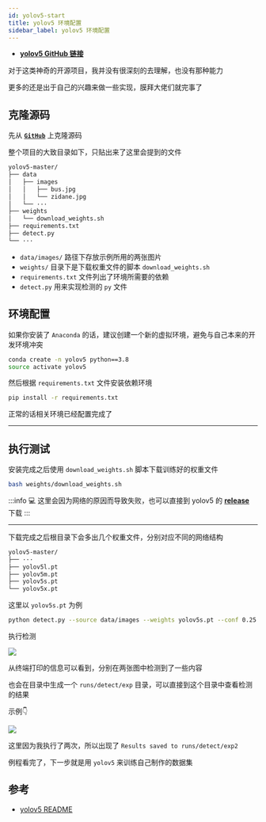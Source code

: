 ```yaml
---
id: yolov5-start
title: yolov5 环境配置
sidebar_label: yolov5 环境配置
---
```


- **[yolov5 GitHub 链接](https://github.com/ultralytics/yolov5)**

对于这类神奇的开源项目，我并没有很深刻的去理解，也没有那种能力

更多的还是出于自己的兴趣来做一些实现，膜拜大佬们就完事了

## 克隆源码

先从 **[`GitHub`](https://github.com/ultralytics/yolov5)** 上克隆源码

整个项目的大致目录如下，只贴出来了这里会提到的文件

``` bash
yolov5-master/
├── data
│   ├── images
│   │   ├── bus.jpg
│   │   └── zidane.jpg
│   └── ···
├── weights
│   └── download_weights.sh
├── requirements.txt
├── detect.py
└── ···
```

- `data/images/` 路径下存放示例所用的两张图片
- `weights/` 目录下是下载权重文件的脚本 `download_weights.sh`
- `requirements.txt` 文件列出了环境所需要的依赖
- `detect.py` 用来实现检测的 `py` 文件

## 环境配置

如果你安装了 `Anaconda` 的话，建议创建一个新的虚拟环境，避免与自己本来的开发环境冲突

``` bash
conda create -n yolov5 python==3.8
source activate yolov5
```

然后根据 `requirements.txt` 文件安装依赖环境

``` bash
pip install -r requirements.txt
```

正常的话相关环境已经配置完成了

---

## 执行测试

安装完成之后使用 `download_weights.sh` 脚本下载训练好的权重文件

``` bash
bash weights/download_weights.sh
```

:::info 💻
这里会因为网络的原因而导致失败，也可以直接到 yolov5 的 **[release](https://github.com/ultralytics/yolov5/releases)** 下载
:::

---

下载完成之后根目录下会多出几个权重文件，分别对应不同的网络结构

``` bash
yolov5-master/
├── ···
├── yolov5l.pt
├── yolov5m.pt
├── yolov5s.pt
└── yolov5x.pt
```

这里以 `yolov5s.pt` 为例

``` bash
python detect.py --source data/images --weights yolov5s.pt --conf 0.25
```

执行检测

![](https://pictures-1304295136.cos.ap-guangzhou.myqcloud.com/screenshot/ubuntu/yolo-start.png)

从终端打印的信息可以看到，分别在两张图中检测到了一些内容

也会在目录中生成一个 `runs/detect/exp` 目录，可以直接到这个目录中查看检测的结果

示例👇

![](https://pictures-1304295136.cos.ap-guangzhou.myqcloud.com/screenshot/ubuntu/zidane.jpg)

这里因为我执行了两次，所以出现了 `Results saved to runs/detect/exp2`

例程看完了，下一步就是用 `yolov5` 来训练自己制作的数据集

## 参考

- [yolov5 README](https://github.com/ultralytics/yolov5/blob/master/README.md)
